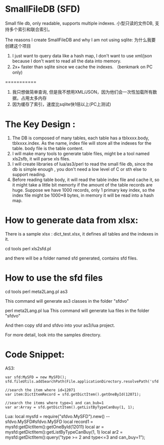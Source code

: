 SmallFileDB  (SFD)
===========

Small file db, only readable, supports multiple indexes. 小型只读的文件DB, 支持多个索引和联合索引。

The reasons I create SmallFileDB and why I am not using  sqlite: 为什么我要创建这个项目


1. I just want to query data like a hash map,  I don't want to use xml/json because I don't want to read all the data into memory.
2. 2x+ faster than sqlite since we cache the indexes. （benkmark on PC only)

===========
1. 我只想做简单查询, 但是我不想用XML/JSON，因为他们会一次性加载所有数据，占用太多内存
2. 因为缓存了索引，速度比sqlite快1倍以上(PC上测试)


The Key Design :
===========

1. The DB is composed of many tables, each table has a tblxxxx.body, tblxxxx.index.  As the name,  index file will store all the indexes for the table. body file is the table content.
2. I will make many tools to generate table files, might  be a tool named xls2sfb, it will parse xls files.
3. I will create libraries of lua/as3/perl to read the small file db, since the db is simple enough , you don't need a low level of C or sth else to support reading.
4. Before reading table body, it will read the table index file and cache it, so it might take a little bit memorty if the amount of the table records are huge. Suppose we have 1000 records, only 1 primary key index,  so the index file might be 1000*8 bytes, in memory it will be read into a hash map.

How to generate data from xlsx:
===========
There is a sample xlsx : dict_test.xlsx, it defines all tables and the indexes in it.


cd tools
perl xls2sfd.pl 

and there will be a folder named sfd generated, contains sfd files.


How to use the sfd files
===========
cd tools
perl meta2Lang.pl as3 

This command will generate as3 classes in the folder "sfdvo"

perl meta2Lang.pl lua
This command will generate lua files in the folder "sfdvo"

And then copy sfd and sfdvo into your as3/lua project.

For more detail, look into the samples directory.



Code Snippet:
===========

AS3:

	var sfd:MySFD = new MySFD();
	sfd.fileUtils.addSearchPath(File.applicationDirectory.resolvePath('sfd'));
	
	//search the item where id=12071
	var item:DictItemRecord = sfd.getDictItem().getOneById(12071);
	
	//search the items where type=1 and can_bub=1
	var ar:Array = sfd.getDictItem().getListByTypeCanBuy(1, 1);


Lua:
    local mysfd = require("sfdvo.MySFD").new() -- sfdvo.MySFD#sfdvo.MySFD
    local record1 = mysfd:getDictItem():getOneById(12011)
    local ar = mysfd:getDictItem():getListByTypeCanBuy(1, 1)
   	local ar2 = mysfd:getDictItem():query("type >= 2 and type<=3 and can_buy=1");
 

 

